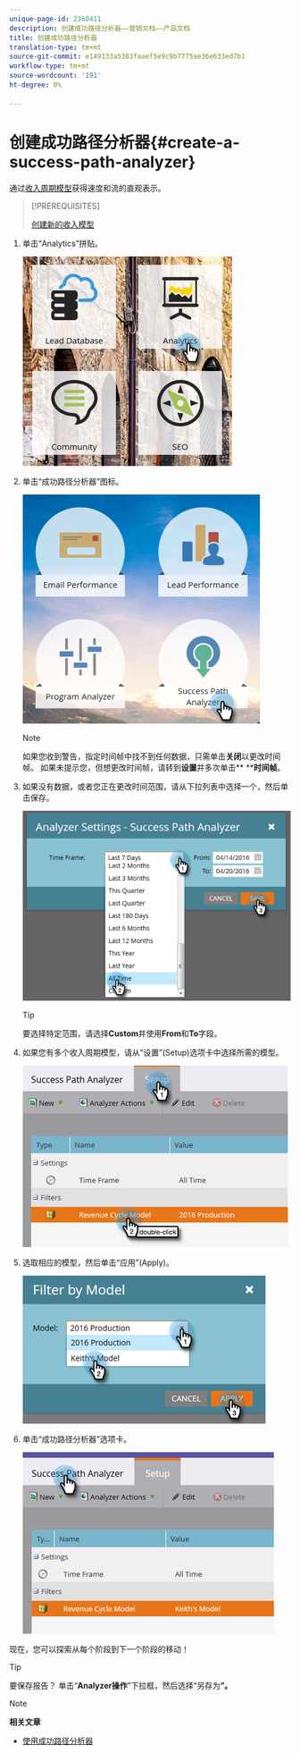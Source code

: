 ```yaml
---
unique-page-id: 2360411
description: 创建成功路径分析器——营销文档——产品文档
title: 创建成功路径分析器
translation-type: tm+mt
source-git-commit: e149133a5383faaef5e9c9b7775ae36e633ed7b1
workflow-type: tm+mt
source-wordcount: '191'
ht-degree: 0%

---
```



# 创建成功路径分析器{#create-a-success-path-analyzer}

通过[收入周期模型](http://docs.marketo.com/display/docs/revenue+cycle+analytics)获得速度和流的直观表示。

>[!PREREQUISITES]
>
>[创建新的收入模型](create-a-new-revenue-model.md)

1. 单击“Analytics”拼贴。

   ![](assets/one.png)

1. 单击“成功路径分析器”图标。

   ![](assets/two.png)

   >[!NOTE]
   >
   >如果您收到警告，指定时间帧中找不到任何数据，只需单击&#x200B;**关闭**&#x200B;以更改时间帧。 如果未提示您，但想更改时间帧，请转到&#x200B;**设置**&#x200B;并多次单击** ****时间帧**。

1. 如果没有数据，或者您正在更改时间范围，请从下拉列表中选择一个，然后单击保存。

   ![](assets/timeframe.png)

   >[!TIP]
   >
   >要选择特定范围，请选择&#x200B;**Custom**&#x200B;并使用&#x200B;**From**&#x200B;和&#x200B;**To**&#x200B;字段。

1. 如果您有多个收入周期模型，请从“设置”(Setup)选项卡中选择所需的模型。

   ![](assets/four.png)

1. 选取相应的模型，然后单击“应用”(Apply)。

   ![](assets/five.png)

1. 单击“成功路径分析器”选项卡。

   ![](assets/success-tab.png)

现在，您可以探索从每个阶段到下一个阶段的移动！

>[!TIP]
>
>要保存报告？ 单击“**Analyzer操作**”下拉框，然后选择“另存为&#x200B;**”。**

>[!NOTE]
>
>**相关文章**
>
>* [使用成功路径分析器](using-the-success-path-analyzer.md)

>



